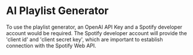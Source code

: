 # AI Playlist Generator

To use the playlist generator, an OpenAI API Key and a Spotify developer account would be required. The Spotify developer account will provide the 'client id' and 'client secret key', which are important to establish connection with the Spotify Web API.

